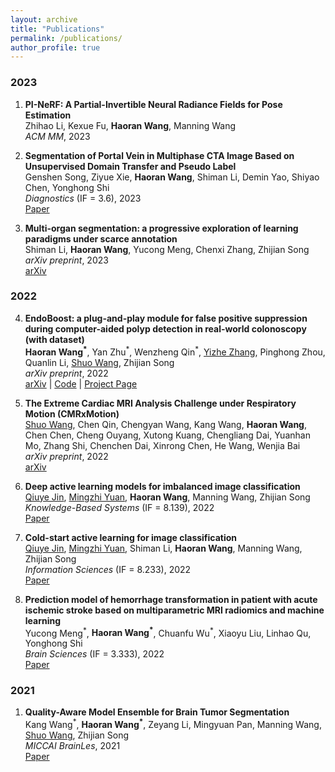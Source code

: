 ```yaml
---
layout: archive
title: "Publications"
permalink: /publications/
author_profile: true
---
```



### 2023
1. **PI-NeRF: A Partial-Invertible Neural Radiance Fields for Pose Estimation**  
Zhihao Li, Kexue Fu, __Haoran Wang__, Manning Wang  
*ACM MM*, 2023  

2. **Segmentation of Portal Vein in Multiphase CTA Image Based on Unsupervised Domain Transfer and Pseudo Label**  
Genshen Song, Ziyue Xie, __Haoran Wang__, Shiman Li, Demin Yao, Shiyao Chen, Yonghong Shi  
*Diagnostics* (IF = 3.6), 2023  
[Paper](https://www.mdpi.com/2075-4418/13/13/2250)  

3. **Multi-organ segmentation: a progressive exploration of learning paradigms under scarce annotation**  
Shiman Li, __Haoran Wang__, Yucong Meng, Chenxi Zhang, Zhijian Song  
*arXiv preprint*, 2023  
[arXiv](https://arxiv.org/abs/2302.03296)  

### 2022
4. **EndoBoost: a plug-and-play module for false positive suppression during computer-aided polyp detection in real-world colonoscopy (with dataset)**  
__Haoran Wang<sup>\*</sup>__, Yan Zhu<sup>\*</sup>, Wenzheng Qin<sup>\*</sup>, [Yizhe Zhang](https://yizhezhang.com/), Pinghong Zhou, Quanlin Li, [Shuo Wang](https://swang.miccai.cloud/), Zhijian Song  
*arXiv preprint*, 2022  
[arXiv](https://arxiv.org/abs/2212.12204) | [Code](https://github.com/LightersWang/EndoBoost_FPPD13) | [Project Page](https://endoboost.miccai.cloud/EndoBoost_FPPD13/)  

3. **The Extreme Cardiac MRI Analysis Challenge under Respiratory Motion (CMRxMotion)**  
[Shuo Wang](https://swang.miccai.cloud/), Chen Qin, Chengyan Wang, Kang Wang, __Haoran Wang__, Chen Chen, Cheng Ouyang, Xutong Kuang, Chengliang Dai, Yuanhan Mo, Zhang Shi, Chenchen Dai, Xinrong Chen, He Wang, Wenjia Bai  
*arXiv preprint*, 2022  
[arXiv](https://arxiv.org/abs/2210.06385)  

2. **Deep active learning models for imbalanced image classification**  
[Qiuye Jin](https://scholar.google.com/citations?user=tpaRKNAAAAAJ), [Mingzhi Yuan](https://scholar.google.com/citations?hl=en&user=oheIjbUAAAAJ), __Haoran Wang__, Manning Wang, Zhijian Song  
*Knowledge-Based Systems* (IF = 8.139), 2022  
[Paper](https://www.sciencedirect.com/science/article/pii/S0950705122009248) 

2. **Cold-start active learning for image classification**  
[Qiuye Jin](https://scholar.google.com/citations?user=tpaRKNAAAAAJ), [Mingzhi Yuan](https://scholar.google.com/citations?hl=en&user=oheIjbUAAAAJ), Shiman Li, __Haoran Wang__, Manning Wang, Zhijian Song  
*Information Sciences* (IF = 8.233), 2022  
[Paper](https://www.sciencedirect.com/science/article/pii/S0020025522011768) 

1. **Prediction model of hemorrhage transformation in patient with acute ischemic stroke based on multiparametric MRI radiomics and machine learning**  
Yucong Meng<sup>\*</sup>, __Haoran Wang<sup>\*</sup>__, Chuanfu Wu<sup>\*</sup>, Xiaoyu Liu, Linhao Qu, Yonghong Shi  
*Brain Sciences* (IF = 3.333), 2022  
[Paper](https://www.mdpi.com/2076-3425/12/7/858) 

### 2021

1. **Quality-Aware Model Ensemble for Brain Tumor Segmentation**  
Kang Wang<sup>\*</sup>, __Haoran Wang<sup>\*</sup>__, Zeyang Li, Mingyuan Pan, Manning Wang, [Shuo Wang](https://swang.miccai.cloud/), Zhijian Song  
*MICCAI BrainLes*, 2021  
[Paper](https://link.springer.com/chapter/10.1007/978-3-031-09002-8_14)  